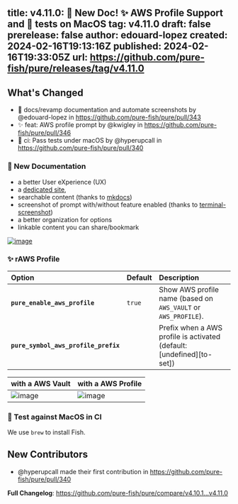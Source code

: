 title:	v4.11.0: 📖 New Doc! ✨ AWS Profile Support and 🤖 tests on MacOS
tag:	v4.11.0
draft:	false
prerelease:	false
author:	edouard-lopez
created:	2024-02-16T19:13:16Z
published:	2024-02-16T19:33:05Z
url:	https://github.com/pure-fish/pure/releases/tag/v4.11.0
--
## What's Changed
* :book: docs/revamp documentation and automate screenshots by @edouard-lopez in https://github.com/pure-fish/pure/pull/343
* :sparkles: feat: AWS profile prompt by @kwigley in https://github.com/pure-fish/pure/pull/346
* :robot: ci: Pass tests under macOS by @hyperupcall in https://github.com/pure-fish/pure/pull/340

### :book:  New Documentation

- a better User eXperience (UX)
- a [dedicated site](https://pure-fish.github.io/pure/), 
- searchable content (thanks to [mkdocs](https://www.mkdocs.org/))
- screenshot of prompt with/without feature enabled (thanks to [terminal-screenshot](https://github.com/OmarTawfik/terminal-screenshot))
- a better organization for options
- linkable content you can share/bookmark

[![image](https://github.com/pure-fish/pure/assets/1212392/312759bd-302b-4282-a069-1c8d5455b669)](https://pure-fish.github.io/pure)

### :sparkles: rAWS Profile

| Option                              | Default | Description                                                                  |
| :---------------------------------- | :------ | :--------------------------------------------------------------------------- |
| **`pure_enable_aws_profile`**        | `true`  | Show AWS profile name (based on `AWS_VAULT` or `AWS_PROFILE`).       |
| **`pure_symbol_aws_profile_prefix`** |         | Prefix when a AWS profile is activated (default: [undefined][to-set]) |

| with a AWS Vault | with a AWS Profile
| --- | ---
![image](https://github.com/pure-fish/pure/assets/1212392/dc56bd07-c5d7-4ea8-b6de-fce6d1205d3f) | ![image](https://github.com/pure-fish/pure/assets/1212392/52e18913-8d0b-40bb-b8bc-8e342f95f406) |

### :robot: Test against MacOS in CI

We use `brew` to install Fish.

## New Contributors
* @hyperupcall made their first contribution in https://github.com/pure-fish/pure/pull/340

**Full Changelog**: https://github.com/pure-fish/pure/compare/v4.10.1...v4.11.0
